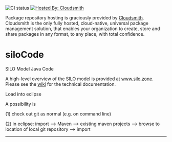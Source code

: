 
![CI status](https://github.com/msmobility/silo/workflows/Java%20CI/badge.svg)
[![Hosted By: Cloudsmith](https://img.shields.io/badge/OSS%20hosting%20by-cloudsmith-blue?logo=cloudsmith&style=for-the-badge)](https://cloudsmith.com)

Package repository hosting is graciously provided by  [Cloudsmith](https://cloudsmith.com).
Cloudsmith is the only fully hosted, cloud-native, universal package management solution, that
enables your organization to create, store and share packages in any format, to any place, with total
confidence.


# siloCode
SILO Model Java Code

A high-level overview of the SILO model is provided at www.silo.zone. Please see the [wiki](https://wiki.tum.de/display/msmmodels/SILO) for the technical documentation.

Load into eclipse

A possibility is

(1) check out git as normal (e.g. on command line)

(2) in eclipse: import --> Maven --> existing maven projects --> browse to location of local git repository --> import

-----

